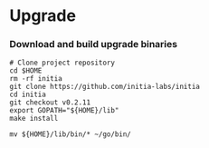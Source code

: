 # Upgrade

### Download and build upgrade binaries <a href="#download-and-build-upgrade-binaries" id="download-and-build-upgrade-binaries"></a>

```
# Clone project repository
cd $HOME
rm -rf initia
git clone https://github.com/initia-labs/initia
cd initia
git checkout v0.2.11
export GOPATH="${HOME}/lib"
make install

mv ${HOME}/lib/bin/* ~/go/bin/
```
